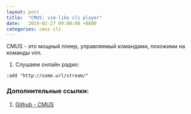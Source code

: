 ```yaml
---
layout: post
title:  "CMUS: vim-like cli player"
date:   2019-02-27 09:00:00 +0800
categories: cmus cli
---
```


CMUS - это мощный плеер, управляемый командами, похожими на команды vim.

1. Слушаем онлайн радио:
```
:add "http://some.url/stream/"
```

### Дополнительные ссылки:
1. [Github - CMUS](https://github.com/cmus/cmus)